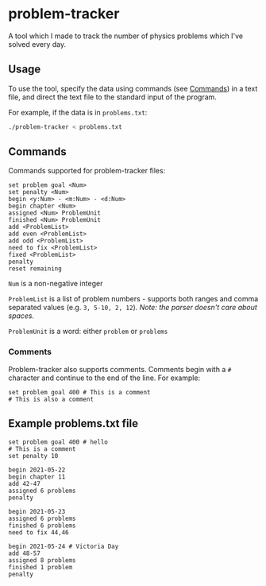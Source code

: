 # problem-tracker

A tool which I made to track the number of physics problems which I've solved every day.

## Usage

To use the tool, specify the data using commands (see [Commands](#commands)) in a text file, and direct the text file to the standard input of the program.

For example, if the data is in `problems.txt`:

```bash
./problem-tracker < problems.txt
```

## Commands

Commands supported for problem-tracker files:

```
set problem goal <Num>
set penalty <Num>
begin <y:Num> - <m:Num> - <d:Num>
begin chapter <Num>
assigned <Num> ProblemUnit
finished <Num> ProblemUnit
add <ProblemList>
add even <ProblemList>
add odd <ProblemList>
need to fix <ProblemList>
fixed <ProblemList>
penalty
reset remaining
```

`Num` is a non-negative integer

`ProblemList` is a list of problem numbers - supports both ranges and comma separated values (e.g. `3, 5-10, 2, 12`). *Note: the parser doesn't care about spaces.*

`ProblemUnit` is a word: either `problem` or `problems`

### Comments

Problem-tracker also supports comments. Comments begin with a `#` character and continue to the end of the line. For example:

```
set problem goal 400 # This is a comment
# This is also a comment
```

## Example problems.txt file

```
set problem goal 400 # hello
# This is a comment
set penalty 10

begin 2021-05-22
begin chapter 11
add 42-47
assigned 6 problems
penalty

begin 2021-05-23
assigned 6 problems
finished 6 problems
need to fix 44,46

begin 2021-05-24 # Victoria Day
add 48-57
assigned 8 problems
finished 1 problem
penalty
```
